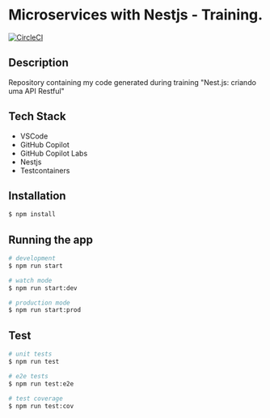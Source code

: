 # Microservices with Nestjs - Training.

[![CircleCI](https://circleci.com/gh/Y4j1QTJYfBZBwp0/microservices-nestjs.svg?style=svg)](https://circleci.com/gh/Y4j1QTJYfBZBwp0/microservices-nestjs)

## Description

Repository containing my code generated during training "Nest.js: criando uma API Restful"

## Tech Stack

* VSCode
* GitHub Copilot
* GitHub Copilot Labs
* Nestjs
* Testcontainers

## Installation

```bash
$ npm install
```

## Running the app

```bash
# development
$ npm run start

# watch mode
$ npm run start:dev

# production mode
$ npm run start:prod
```

## Test

```bash
# unit tests
$ npm run test

# e2e tests
$ npm run test:e2e

# test coverage
$ npm run test:cov
```
